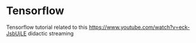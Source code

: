 # Tensorflow
Tensorflow tutorial related to this https://www.youtube.com/watch?v=eck-JsbUjLE didactic streaming
